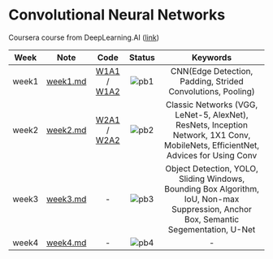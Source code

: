 # Convolutional Neural Networks
Coursera course from DeepLearning.AI ([link](https://www.coursera.org/learn/convolutional-neural-networks?specialization=deep-learning))

<div align="center">

| **Week** |                                              **Note**                                             |                                                 **Code**                                                |              **Status**              |                    **Keywords**                     |
|:--------:|:-------------------------------------------------------------------------------------------------:|:-------------------------------------------------------------------------------------------------------:|:------------------------------------:|:-------------------------------------------------------------------------------------------------------:|
|   week1  | [week1.md](https://github.com/yixiaowang2001/Deep-Learning_Notes/blob/main/Course4/note/week1.md) | [W1A1](https://github.com/yixiaowang2001/Deep-Learning_Notes/blob/main/Course4/code/W1A1/Convolution_model_Step_by_Step_v1.ipynb) / [W1A2](https://github.com/yixiaowang2001/Deep-Learning_Notes/blob/main/Course4/code/W1A2/Convolution_model_Application.ipynb) | ![pb1](https://progress-bar.dev/100) |  CNN(Edge Detection, Padding, Strided Convolutions, Pooling)  |
|   week2  | [week2.md](https://github.com/yixiaowang2001/Deep-Learning_Notes/blob/main/Course4/note/week2.md) | [W2A1](https://github.com/yixiaowang2001/Deep-Learning_Notes/blob/main/Course4/code/W2A1/Residual_Networks.ipynb) / [W2A2](https://github.com/yixiaowang2001/Deep-Learning_Notes/blob/main/Course4/code/W2A2/Transfer_learning_with_MobileNet_v1.ipynb) | ![pb2](https://progress-bar.dev/100) |  Classic Networks (VGG, LeNet-5, AlexNet), ResNets, Inception Network, 1X1 Conv, MobileNets, EfficientNet, Advices for Using Conv  |
|   week3  | [week3.md](https://github.com/yixiaowang2001/Deep-Learning_Notes/blob/main/Course4/note/week3.md) | - | ![pb3](https://progress-bar.dev/60) |  Object Detection, YOLO, Sliding Windows, Bounding Box Algorithm, IoU, Non-max Suppression, Anchor Box, Semantic Segementation, U-Net  |
|   week4  | [week4.md](https://github.com/yixiaowang2001/Deep-Learning_Notes/blob/main/Course4/note/week4.md) | - | ![pb4](https://progress-bar.dev/0) |  -  |

</div>
